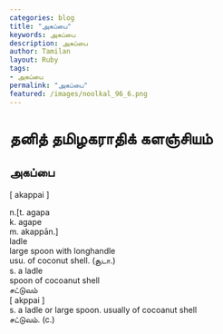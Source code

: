 ```yaml
---  
categories: blog  
title: "அகப்பை"
keywords: அகப்பை  
description: அகப்பை
author: Tamilan  
layout: Ruby  
tags:     
- அகப்பை
permalink: "அகப்பை"  
featured: /images/noolkal_96_6.png  
--- 
```

# தனித் தமிழகராதிக் களஞ்சியம்
## அகப்பை

[ akappai ]  
  
n.[t. agapa  
k. agape  
m. akappān.]  
ladle  
large spoon with longhandle  
usu. of coconut shell. (சூடா.)  
s. a ladle  
spoon of cocoanut shell  
சட்டுவம்  
[ akppai ]  
s. a ladle or large spoon. usually of cocoanut shell  
சட்டுவம். (c.)